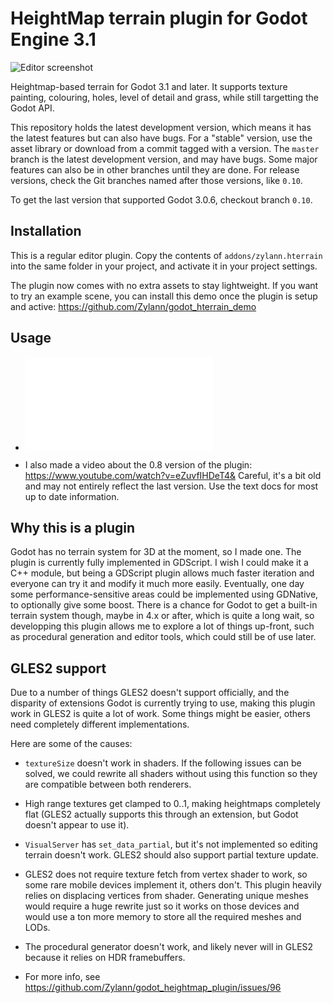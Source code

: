 HeightMap terrain plugin for Godot Engine 3.1
================================================

![Editor screenshot](https://user-images.githubusercontent.com/1311555/49705861-a5275380-fc19-11e8-8338-9ad364d2db8d.png)

Heightmap-based terrain for Godot 3.1 and later.
It supports texture painting, colouring, holes, level of detail and grass, while still targetting the Godot API.

This repository holds the latest development version, which means it has the latest features but can also have bugs.
For a "stable" version, use the asset library or download from a commit tagged with a version.
The `master` branch is the latest development version, and may have bugs. Some major features can also be in other branches until they are done. For release versions, check the Git branches named after those versions, like `0.10`.

To get the last version that supported Godot 3.0.6, checkout branch `0.10`.


Installation
--------------

This is a regular editor plugin.
Copy the contents of `addons/zylann.hterrain` into the same folder in your project, and activate it in your project settings.

The plugin now comes with no extra assets to stay lightweight.
If you want to try an example scene, you can install this demo once the plugin is setup and active:
https://github.com/Zylann/godot_hterrain_demo


Usage
----------

- ![General documentation](addons/zylann.hterrain/doc/main.md)

- I also made a video about the 0.8 version of the plugin: https://www.youtube.com/watch?v=eZuvfIHDeT4& Careful, it's a bit old and may not entirely reflect the last version. Use the text docs for most up to date information.


Why this is a plugin
----------------------

Godot has no terrain system for 3D at the moment, so I made one.
The plugin is currently fully implemented in GDScript. I wish I could make it a C++ module, but being a GDScript plugin allows much faster iteration and everyone can try it and modify it much more easily. Eventually, one day some performance-sensitive areas could be implemented using GDNative, to optionally give some boost.
There is a chance for Godot to get a built-in terrain system though, maybe in 4.x or after, which is quite a long wait, so developping this plugin allows me to explore a lot of things up-front, such as procedural generation and editor tools, which could still be of use later.


GLES2 support
---------------

Due to a number of things GLES2 doesn't support officially, and the disparity of extensions Godot is currently trying to use, making this plugin work in GLES2 is quite a lot of work. Some things might be easier, others need completely different implementations.

Here are some of the causes:

- `textureSize` doesn't work in shaders. If the following issues can be solved, we could rewrite all shaders without using this function so they are compatible between both renderers.

- High range textures get clamped to 0..1, making heightmaps completely flat (GLES2 actually supports this through an extension, but Godot doesn't appear to use it).

- `VisualServer` has `set_data_partial`, but it's not implemented so editing terrain doesn't work. GLES2 should also support partial texture update.

- GLES2 does not require texture fetch from vertex shader to work, so some rare mobile devices implement it, others don't. This plugin heavily relies on displacing vertices from shader. Generating unique meshes would require a huge rewrite just so it works on those devices and would use a ton more memory to store all the required meshes and LODs.

- The procedural generator doesn't work, and likely never will in GLES2 because it relies on HDR framebuffers.

- For more info, see https://github.com/Zylann/godot_heightmap_plugin/issues/96


